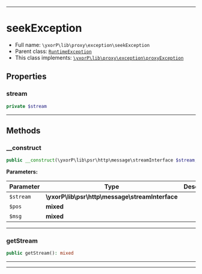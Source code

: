***

# seekException





* Full name: `\yxorP\lib\proxy\exception\seekException`
* Parent class: [`RuntimeException`](../../../../../RuntimeException.md)
* This class implements:
[`\yxorP\lib\proxy\exception\proxyException`](./proxyException.md)



## Properties


### stream



```php
private $stream
```






***

## Methods


### __construct



```php
public __construct(\yxorP\lib\psr\http\message\streamInterface $stream, mixed $pos, mixed $msg = &#039;&#039;): mixed
```








**Parameters:**

| Parameter | Type | Description |
|-----------|------|-------------|
| `$stream` | **\yxorP\lib\psr\http\message\streamInterface** |  |
| `$pos` | **mixed** |  |
| `$msg` | **mixed** |  |




***

### getStream



```php
public getStream(): mixed
```











***


***

